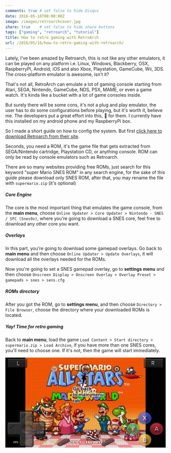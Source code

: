 ```yaml
---
comments: true # set false to hide Disqus
date: 2016-05-16T00:00:00Z
image: /images/retroarchcover.jpg
share: true    # set false to hide share buttons
tags: ["gaming", "retroarch", "tutorial"]
title: How to retro gaming with RetroArch
url: /2016/05/16/how-to-retro-gaming-with-retroarch/
---
```


Lately, I've been amazed by Retroarch, this is not like any other emulators, it can be played on any platform i.e. Linux, Windows, Blackberry, OSX, RaspberryPi, Android, iOS and also Xbox, Playstation, GameCube, Wii, 3DS. The cross-platform emulator is awesome, isn't it?

That's not all, RetroArch can emulate a lot of gaming console starting from Atari, SEGA, Nintendo, GameCube, NDS, PSX, MAME, or even a game watch. It's kinda like a bucket with a lot of game consoles inside.

But surely there will be some cons, it's not a plug and play emulator, the user has to do some configurations before playing, but it's worth it, believe me. The developers put a great effort into this, :ramen: for them. I currently have this installed on my android phone and my RaspberryPi box.

So I made a short guide on how to config the system. But first [click here to download Retroarch from their site](http://www.retroarch.com).  

Seconds, you need a ROM, it's the game file that gets extracted from SEGA/Nintendo cartridge, Playstation CD, or anything console. ROM can only be read by console emulators such as Retroarch.  

There are so many websites providing free ROMs, just search for this keyword "super Mario SNES ROM" in any search engine, for the sake of this guide please download only SNES ROM, after that, you may rename the file with `supermario.zip` (it's optional)

##### Core Engine
   
The core is the most important thing that emulates the game console, from the **main menu**, choose `Online Updater > Core Updater > Nintendo - SNES / SFC (Snes9x)`, where you're going to download a SNES core, feel free to download any other core you want.

##### Overlays
   
In this part, you're going to download some gamepad overlays. Go back to **main menu** and then choose `Online Updater > Update Overlays`, it will download all the overlays needed for the ROMs.

Now you're going to set a SNES gamepad overlay, go to **settings menu** and then choose `Onscreen Display > Onscreen Overlay > Overlay Preset > gamepads > snes > sens.cfg`   

##### ROMs directory
   
After you got the ROM, go to **settings menu**, and then choose `Directory > File Browser`, choose the directory where your downloaded ROMs is located. 

##### Yay! Time for retro gaming

Back to **main menu**, load the game `Load Content > Start directory > supermario.zip > Load Archive`, if you have more than one SNES cores, you'll need to choose one. If it's not, then the game will start immediately.   

![RetroArch retro gaming](/images/screenshotsnessupermairoretroarch.jpg)
